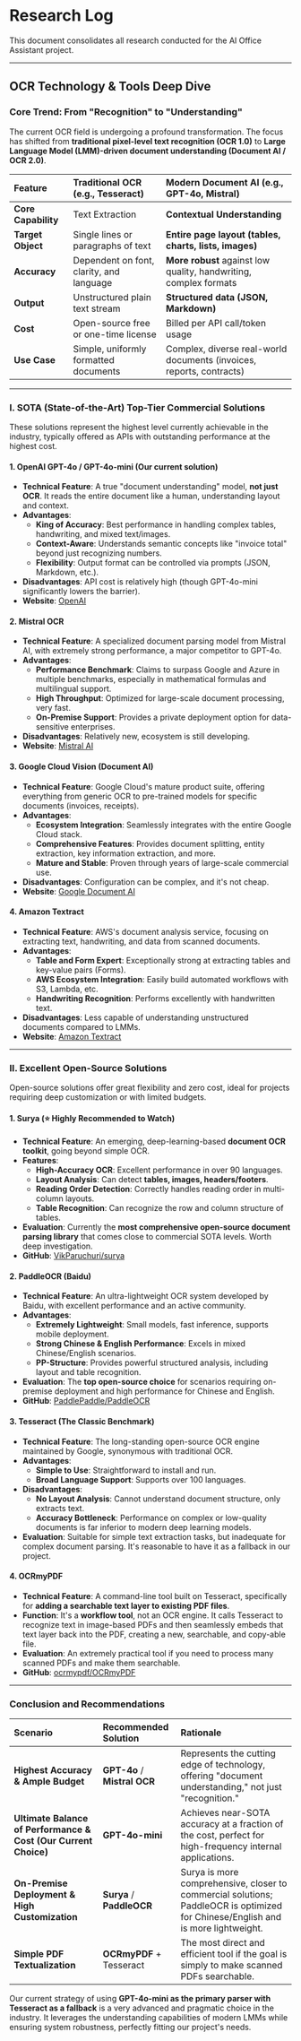 # Research Log

This document consolidates all research conducted for the AI Office Assistant project.

---

## OCR Technology & Tools Deep Dive

### Core Trend: From "Recognition" to "Understanding"

The current OCR field is undergoing a profound transformation. The focus has shifted from **traditional pixel-level text recognition (OCR 1.0)** to **Large Language Model (LMM)-driven document understanding (Document AI / OCR 2.0)**.

| Feature | **Traditional OCR** (e.g., Tesseract) | **Modern Document AI** (e.g., GPT-4o, Mistral) |
| :--- | :--- | :--- |
| **Core Capability** | Text Extraction | **Contextual Understanding** |
| **Target Object** | Single lines or paragraphs of text | **Entire page layout (tables, charts, lists, images)** |
| **Accuracy** | Dependent on font, clarity, and language | **More robust** against low quality, handwriting, complex formats |
| **Output** | Unstructured plain text stream | **Structured data (JSON, Markdown)** |
| **Cost** | Open-source free or one-time license | Billed per API call/token usage |
| **Use Case** | Simple, uniformly formatted documents | Complex, diverse real-world documents (invoices, reports, contracts) |

---

### I. SOTA (State-of-the-Art) Top-Tier Commercial Solutions

These solutions represent the highest level currently achievable in the industry, typically offered as APIs with outstanding performance at the highest cost.

#### 1. **OpenAI GPT-4o / GPT-4o-mini (Our current solution)**
*   **Technical Feature**: A true "document understanding" model, **not just OCR**. It reads the entire document like a human, understanding layout and context.
*   **Advantages**:
    *   **King of Accuracy**: Best performance in handling complex tables, handwriting, and mixed text/images.
    *   **Context-Aware**: Understands semantic concepts like "invoice total" beyond just recognizing numbers.
    *   **Flexibility**: Output format can be controlled via prompts (JSON, Markdown, etc.).
*   **Disadvantages**: API cost is relatively high (though GPT-4o-mini significantly lowers the barrier).
*   **Website**: [OpenAI](https://openai.com/)

#### 2. **Mistral OCR**
*   **Technical Feature**: A specialized document parsing model from Mistral AI, with extremely strong performance, a major competitor to GPT-4o.
*   **Advantages**:
    *   **Performance Benchmark**: Claims to surpass Google and Azure in multiple benchmarks, especially in mathematical formulas and multilingual support.
    *   **High Throughput**: Optimized for large-scale document processing, very fast.
    *   **On-Premise Support**: Provides a private deployment option for data-sensitive enterprises.
*   **Disadvantages**: Relatively new, ecosystem is still developing.
*   **Website**: [Mistral AI](https://mistral.ai/news/mistral-ocr/)

#### 3. **Google Cloud Vision (Document AI)**
*   **Technical Feature**: Google Cloud's mature product suite, offering everything from generic OCR to pre-trained models for specific documents (invoices, receipts).
*   **Advantages**:
    *   **Ecosystem Integration**: Seamlessly integrates with the entire Google Cloud stack.
    *   **Comprehensive Features**: Provides document splitting, entity extraction, key information extraction, and more.
    *   **Mature and Stable**: Proven through years of large-scale commercial use.
*   **Disadvantages**: Configuration can be complex, and it's not cheap.
*   **Website**: [Google Document AI](https://cloud.google.com/document-ai)

#### 4. **Amazon Textract**
*   **Technical Feature**: AWS's document analysis service, focusing on extracting text, handwriting, and data from scanned documents.
*   **Advantages**:
    *   **Table and Form Expert**: Exceptionally strong at extracting tables and key-value pairs (Forms).
    *   **AWS Ecosystem Integration**: Easily build automated workflows with S3, Lambda, etc.
    *   **Handwriting Recognition**: Performs excellently with handwritten text.
*   **Disadvantages**: Less capable of understanding unstructured documents compared to LMMs.
*   **Website**: [Amazon Textract](https://aws.amazon.com/textract/)

---

### II. Excellent Open-Source Solutions

Open-source solutions offer great flexibility and zero cost, ideal for projects requiring deep customization or with limited budgets.

#### 1. **Surya (⭐️ Highly Recommended to Watch)**
*   **Technical Feature**: An emerging, deep-learning-based **document OCR toolkit**, going beyond simple OCR.
*   **Features**:
    *   **High-Accuracy OCR**: Excellent performance in over 90 languages.
    *   **Layout Analysis**: Can detect **tables, images, headers/footers**.
    *   **Reading Order Detection**: Correctly handles reading order in multi-column layouts.
    *   **Table Recognition**: Can recognize the row and column structure of tables.
*   **Evaluation**: Currently the **most comprehensive open-source document parsing library** that comes close to commercial SOTA levels. Worth deep investigation.
*   **GitHub**: [VikParuchuri/surya](https://github.com/VikParuchuri/surya)

#### 2. **PaddleOCR (Baidu)**
*   **Technical Feature**: An ultra-lightweight OCR system developed by Baidu, with excellent performance and an active community.
*   **Advantages**:
    *   **Extremely Lightweight**: Small models, fast inference, supports mobile deployment.
    *   **Strong Chinese & English Performance**: Excels in mixed Chinese/English scenarios.
    *   **PP-Structure**: Provides powerful structured analysis, including layout and table recognition.
*   **Evaluation**: The **top open-source choice** for scenarios requiring on-premise deployment and high performance for Chinese and English.
*   **GitHub**: [PaddlePaddle/PaddleOCR](https://github.com/PaddlePaddle/PaddleOCR)

#### 3. **Tesseract (The Classic Benchmark)**
*   **Technical Feature**: The long-standing open-source OCR engine maintained by Google, synonymous with traditional OCR.
*   **Advantages**:
    *   **Simple to Use**: Straightforward to install and run.
    *   **Broad Language Support**: Supports over 100 languages.
*   **Disadvantages**:
    *   **No Layout Analysis**: Cannot understand document structure, only extracts text.
    *   **Accuracy Bottleneck**: Performance on complex or low-quality documents is far inferior to modern deep learning models.
*   **Evaluation**: Suitable for simple text extraction tasks, but inadequate for complex document parsing. It's reasonable to have it as a fallback in our project.

#### 4. **OCRmyPDF**
*   **Technical Feature**: A command-line tool built on Tesseract, specifically for **adding a searchable text layer to existing PDF files**.
*   **Function**: It's a **workflow tool**, not an OCR engine. It calls Tesseract to recognize text in image-based PDFs and then seamlessly embeds that text layer back into the PDF, creating a new, searchable, and copy-able file.
*   **Evaluation**: An extremely practical tool if you need to process many scanned PDFs and make them searchable.
*   **GitHub**: [ocrmypdf/OCRmyPDF](https://github.com/ocrmypdf/OCRmyPDF)

---

### Conclusion and Recommendations

| Scenario | Recommended Solution | Rationale |
| :--- | :--- | :--- |
| **Highest Accuracy & Ample Budget** | **GPT-4o** / **Mistral OCR** | Represents the cutting edge of technology, offering "document understanding," not just "recognition." |
| **Ultimate Balance of Performance & Cost (Our Current Choice)** | **GPT-4o-mini** | Achieves near-SOTA accuracy at a fraction of the cost, perfect for high-frequency internal applications. |
| **On-Premise Deployment & High Customization** | **Surya** / **PaddleOCR** | Surya is more comprehensive, closer to commercial solutions; PaddleOCR is optimized for Chinese/English and is more lightweight. |
| **Simple PDF Textualization** | **OCRmyPDF** + Tesseract | The most direct and efficient tool if the goal is simply to make scanned PDFs searchable. |

Our current strategy of using **GPT-4o-mini as the primary parser with Tesseract as a fallback** is a very advanced and pragmatic choice in the industry. It leverages the understanding capabilities of modern LMMs while ensuring system robustness, perfectly fitting our project's needs. 